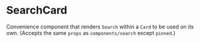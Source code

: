 # SearchCard

Convenience component that renders `Search` within a `Card` to be
used on its own. (Accepts the same `props` as `components/search` except `pinned`.)
